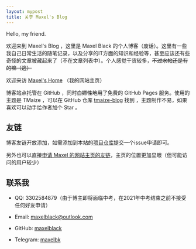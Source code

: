 ```yaml
---
layout: mypost
title: 关于 Maxel's Blog
---
```


Hello, my friend.

欢迎来到 Maxel's Blog ，这里是 Maxel Black 的个人博客（废话）。这里有一些我自己日常生活的随笔记录，以及分享的IT方面的知识和经验等，甚至应该还有些奇怪的文章被藏起来了（不在文章列表中）。个人感觉干货较多，~~不过水帖还是有的嘛（逃）~~

欢迎来访 [Maxel's Home](https://maxelblack.github.io) （我的网站主页）

博客站点托管在 GitHub ，同时~~白嫖性地~~用了免费的 GitHub Pages 服务。使用的主题是 TMaize ，可以在 GitHub 仓库 [tmaize-blog](https://github.com/TMaize/tmaize-blog) 找到 ，主题制作不易，如果喜欢可以动手给作者加个 Star 。

## 友链
博客友链开放添加，如需添加到本站的[项目仓库](https://github.com/maxelblack/blog)提交一个issue申请即可。

另外也可以直接[申请 Maxel 的网站主页的友链](https://maxelblack.github.io/p/friends.html)，主页的位置更加显眼（但可能访问的用户较少）

## 联系我

- QQ: 3302584879（由于博主即将面临中考，在2021年中考结束之前不接受任何好友申请）

- Email: maxelblack@outlook.com

- GitHub: [maxelblack](https://github.com/maxelblack)

- Telegram: [maxelbk](https://t.me/maxelbk)
